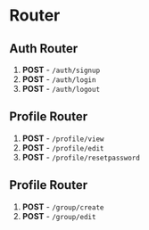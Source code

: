 # Router

## Auth Router

1. **POST** - `/auth/signup`
2. **POST** - `/auth/login`
3. **POST** - `/auth/logout`

## Profile Router

1. **POST** - `/profile/view`
2. **POST** - `/profile/edit`
3. **POST** - `/profile/resetpassword`

## Profile Router

1. **POST** - `/group/create`
2. **POST** - `/group/edit`
